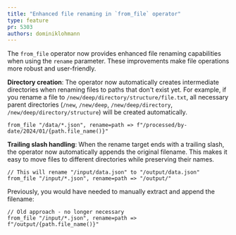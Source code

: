 ```yaml
---
title: "Enhanced file renaming in `from_file` operator"
type: feature
pr: 5303
authors: dominiklohmann
---
```


The `from_file` operator now provides enhanced file renaming capabilities when
using the `rename` parameter. These improvements make file operations more
robust and user-friendly.

**Directory creation**: The operator now automatically creates intermediate
directories when renaming files to paths that don't exist yet. For example, if
you rename a file to `/new/deep/directory/structure/file.txt`, all necessary
parent directories (`/new`, `/new/deep`, `/new/deep/directory`,
`/new/deep/directory/structure`) will be created automatically.

```tql
from_file "/data/*.json", rename=path => f"/processed/by-date/2024/01/{path.file_name()}"
```

**Trailing slash handling**: When the rename target ends with a trailing slash,
the operator now automatically appends the original filename. This makes it easy
to move files to different directories while preserving their names.

```tql
// This will rename "/input/data.json" to "/output/data.json"
from_file "/input/*.json", rename=path => "/output/"
```

Previously, you would have needed to manually extract and append the filename:

```tql
// Old approach - no longer necessary
from_file "/input/*.json", rename=path => f"/output/{path.file_name()}"
```
